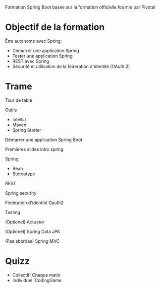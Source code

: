 Formation Spring Boot basée sur la formation officielle fournie par Pivotal

# Objectif de la formation
Être autonome avec Spring:
- Démarrer une application Spring
- Tester une application Spring
- REST avec Spring
- Sécurité et utilisation de la federation d'identité (OAuth 2)

# Trame
Tour de table

Outils
- IntelliJ
- Maven
- Spring Starter

Démarrer une application Spring Boot

Premières slides intro spring

Spring
- Bean
- Stereotype

REST

Spring security

Fédération d'identité Oauth2

Testing

(Optionel) Actuator

(Optionel) Spring Data JPA

(Pas abordés) Spring MVC

# Quizz
- Collectif: Chaque matin
- Individuel: CodingGame
